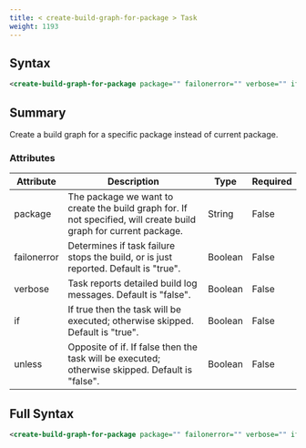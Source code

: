 ```yaml
---
title: < create-build-graph-for-package > Task
weight: 1193
---
```

## Syntax
```xml
<create-build-graph-for-package package="" failonerror="" verbose="" if="" unless="" />
```
## Summary ##
Create a build graph for a specific package instead of current package.


### Attributes
| Attribute | Description | Type | Required |
| --------- | ----------- | ---- | -------- |
| package | The package we want to create the build graph for.  If not specified, will create build graph for current package. | String | False |
| failonerror | Determines if task failure stops the build, or is just reported. Default is &quot;true&quot;. | Boolean | False |
| verbose | Task reports detailed build log messages.  Default is &quot;false&quot;. | Boolean | False |
| if | If true then the task will be executed; otherwise skipped. Default is &quot;true&quot;. | Boolean | False |
| unless | Opposite of if.  If false then the task will be executed; otherwise skipped. Default is &quot;false&quot;. | Boolean | False |

## Full Syntax
```xml
<create-build-graph-for-package package="" failonerror="" verbose="" if="" unless="" />
```
